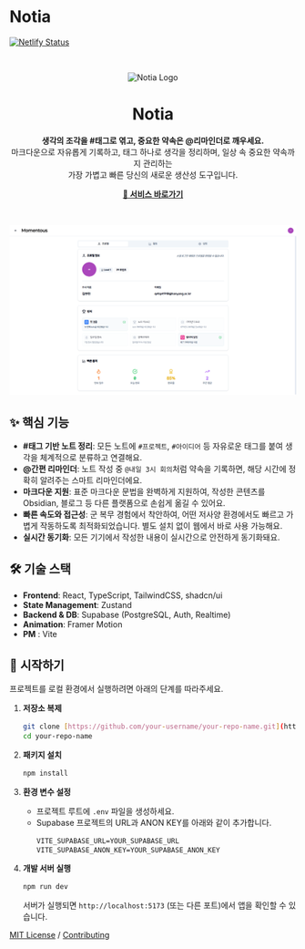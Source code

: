 # Notia

[![Netlify Status](https://api.netlify.com/api/v1/badges/qetqet910/deploy-status)](https://app.netlify.com/sites/YOUR_NETLIFY_SITE_NAME/deploys)

<br>

<p align="center">
  <img src="./src/assets/Logo.png" alt="Notia Logo" width="120">
</p>

<h1 align="center">Notia</h1>

<p align="center">
  <strong>생각의 조각을 #태그로 엮고, 중요한 약속은 @리마인더로 깨우세요.</strong>
  <br>
  마크다운으로 자유롭게 기록하고, 태그 하나로 생각을 정리하며, 일상 속 중요한 약속까지 관리하는<br>가장 가볍고 빠른 당신의 새로운 생산성 도구입니다.
</p>
<p align="center">
    <a href="https://your-deploy-url.com"><strong>🔗 서비스 바로가기</strong></a>
</p>

<br>

![랜딩페이지 스크린샷](./src/assets/images/landing/randing1.png)

## ✨ 핵심 기능

- **#태그 기반 노트 정리**: 모든 노트에 `#프로젝트`, `#아이디어` 등 자유로운 태그를 붙여 생각을 체계적으로 분류하고 연결해요.
- **@간편 리마인더**: 노트 작성 중 `@내일 3시 회의`처럼 약속을 기록하면, 해당 시간에 정확히 알려주는 스마트 리마인더에요.
- **마크다운 지원**: 표준 마크다운 문법을 완벽하게 지원하여, 작성한 콘텐츠를 Obsidian, 블로그 등 다른 플랫폼으로 손쉽게 옮길 수 있어요.
- **빠른 속도와 접근성**: 군 복무 경험에서 착안하여, 어떤 저사양 환경에서도 빠르고 가볍게 작동하도록 최적화되었습니다. 별도 설치 없이 웹에서 바로 사용 가능해요.
- **실시간 동기화**: 모든 기기에서 작성한 내용이 실시간으로 안전하게 동기화돼요.

## 🛠️ 기술 스택

- **Frontend**: React, TypeScript, TailwindCSS, shadcn/ui
- **State Management**: Zustand
- **Backend & DB**: Supabase (PostgreSQL, Auth, Realtime)
- **Animation**: Framer Motion
- **PM** : Vite

## 🚀 시작하기

프로젝트를 로컬 환경에서 실행하려면 아래의 단계를 따라주세요.

1.  **저장소 복제**

    ```bash
    git clone [https://github.com/your-username/your-repo-name.git](https://github.com/your-username/your-repo-name.git)
    cd your-repo-name
    ```

2.  **패키지 설치**

    ```bash
    npm install
    ```

3.  **환경 변수 설정**

    - 프로젝트 루트에 `.env` 파일을 생성하세요.
    - Supabase 프로젝트의 URL과 ANON KEY를 아래와 같이 추가합니다.
      ```
      VITE_SUPABASE_URL=YOUR_SUPABASE_URL
      VITE_SUPABASE_ANON_KEY=YOUR_SUPABASE_ANON_KEY
      ```

4.  **개발 서버 실행**
    ```bash
    npm run dev
    ```
    서버가 실행되면 `http://localhost:5173` (또는 다른 포트)에서 앱을 확인할 수 있습니다.

[MIT License](./LICENSE) / [Contributing](./CONTRIBUTING.md)
